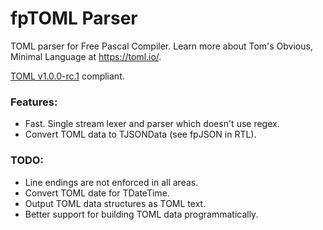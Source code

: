 # fpTOML Parser

TOML parser for Free Pascal Compiler. Learn more about Tom's Obvious, Minimal Language at https://toml.io/.

[TOML v1.0.0-rc.1](https://toml.io/en/v1.0.0-rc.1) compliant.

### Features:

 - Fast. Single stream lexer and parser which doesn't use regex.
 - Convert TOML data to TJSONData (see fpJSON in RTL).

### TODO:

 - Line endings are not enforced in all areas.
 - Convert TOML date for TDateTime.
 - Output TOML data structures as TOML text.
 - Better support for building TOML data programmatically. 
